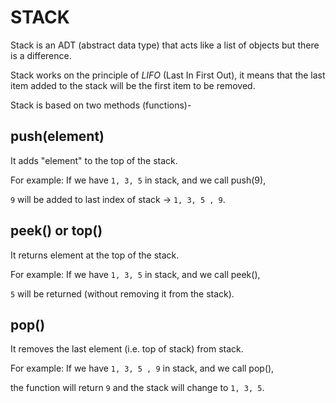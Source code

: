 # STACK

Stack is an ADT (abstract data type) that acts like a list of objects but there is a difference.

Stack works on the principle of _LIFO_ (Last In First Out), it means that the last item added to the stack will be the first item to be removed.

Stack is based on two methods (functions)-

## push(element)

It adds "element" to the top of the stack.

For example: If we have `1, 3, 5` in stack, and we call push(9),

`9` will be added to last index of stack -> `1, 3, 5 , 9`.

## peek() or top()

It returns element at the top of the stack.

For example: If we have `1, 3, 5` in stack, and we call peek(),

`5` will be returned (without removing it from the stack).

## pop()

It removes the last element (i.e. top of stack) from stack.

For example: If we have `1, 3, 5 , 9` in stack, and we call pop(),

the function will return `9` and the stack will change to `1, 3, 5`.

